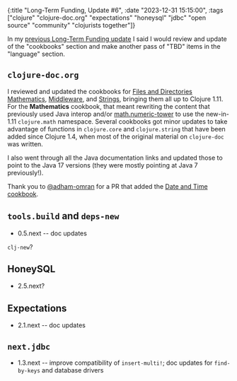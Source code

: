 {:title "Long-Term Funding, Update #6",
 :date "2023-12-31 15:15:00",
 :tags ["clojure" "clojure-doc.org" "expectations" "honeysql" "jdbc" "open source" "community" "clojurists together"]}

In my [previous Long-Term Funding update](https://corfield.org/blog/2023/10/31/long-term-funding-5/)
I said I would review and update of the
"cookbooks" section and make another pass of "TBD" items in the "language"
section.<!--more-->

## `clojure-doc.org`

I reviewed and updated the cookbooks for
[Files and Directories](https://clojure-doc.org/articles/cookbooks/files_and_directories/)
[Mathematics](https://clojure-doc.org/articles/cookbooks/math/),
[Middleware](https://clojure-doc.org/articles/cookbooks/middleware/), and
[Strings](https://clojure-doc.org/articles/cookbooks/strings/),
bringing them all up to Clojure 1.11. For the **Mathematics** cookbook, that
meant rewriting the content that previously used Java interop and/or
[math.numeric-tower](https://github.com/clojure/math.numeric-tower/) to use
the new-in-1.11 `clojure.math` namespace. Several cookbooks got minor updates
to take advantage of functions in `clojure.core` and `clojure.string` that
have been added since Clojure 1.4, when most of the original material on
`clojure-doc` was written.

I also went through all the Java documentation links and updated those to
point to the Java 17 versions (they were mostly pointing at Java 7 previously!).

Thank you to [@adham-omran](https://github.com/adham-omran) for a PR that
added the [Date and Time cookbook](https://clojure-doc.org/articles/cookbooks/date_and_time/).

## `tools.build` and `deps-new`

* 0.5.next -- doc updates

`clj-new`?

## HoneySQL

* 2.5.next?

## Expectations

* 2.1.next -- doc updates

## `next.jdbc`

* 1.3.next -- improve compatibility of `insert-multi!`; doc updates for `find-by-keys` and database drivers
